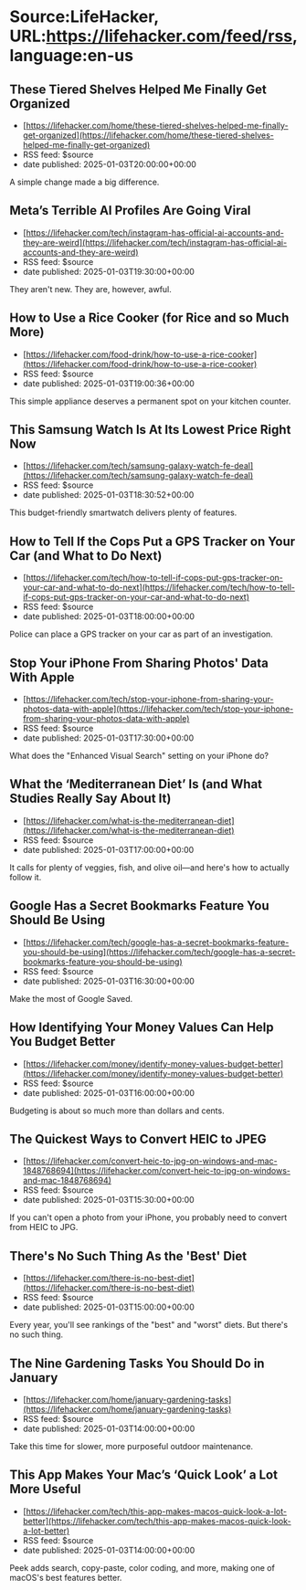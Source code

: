 # Source:LifeHacker, URL:https://lifehacker.com/feed/rss, language:en-us

## These Tiered Shelves Helped Me Finally Get Organized
 - [https://lifehacker.com/home/these-tiered-shelves-helped-me-finally-get-organized](https://lifehacker.com/home/these-tiered-shelves-helped-me-finally-get-organized)
 - RSS feed: $source
 - date published: 2025-01-03T20:00:00+00:00

A simple change made a big difference.

## Meta’s Terrible AI Profiles Are Going Viral
 - [https://lifehacker.com/tech/instagram-has-official-ai-accounts-and-they-are-weird](https://lifehacker.com/tech/instagram-has-official-ai-accounts-and-they-are-weird)
 - RSS feed: $source
 - date published: 2025-01-03T19:30:00+00:00

They aren't new. They are, however, awful.

## How to Use a Rice Cooker (for Rice and so Much More)
 - [https://lifehacker.com/food-drink/how-to-use-a-rice-cooker](https://lifehacker.com/food-drink/how-to-use-a-rice-cooker)
 - RSS feed: $source
 - date published: 2025-01-03T19:00:36+00:00

This simple appliance deserves a permanent spot on your kitchen counter.

## This Samsung Watch Is At Its Lowest Price Right Now
 - [https://lifehacker.com/tech/samsung-galaxy-watch-fe-deal](https://lifehacker.com/tech/samsung-galaxy-watch-fe-deal)
 - RSS feed: $source
 - date published: 2025-01-03T18:30:52+00:00

This budget-friendly smartwatch delivers plenty of features.

## How to Tell If the Cops Put a GPS Tracker on Your Car (and What to Do Next)
 - [https://lifehacker.com/tech/how-to-tell-if-cops-put-gps-tracker-on-your-car-and-what-to-do-next](https://lifehacker.com/tech/how-to-tell-if-cops-put-gps-tracker-on-your-car-and-what-to-do-next)
 - RSS feed: $source
 - date published: 2025-01-03T18:00:00+00:00

Police can place a GPS tracker on your car as part of an investigation.

## Stop Your iPhone From Sharing Photos' Data With Apple
 - [https://lifehacker.com/tech/stop-your-iphone-from-sharing-your-photos-data-with-apple](https://lifehacker.com/tech/stop-your-iphone-from-sharing-your-photos-data-with-apple)
 - RSS feed: $source
 - date published: 2025-01-03T17:30:00+00:00

What does the "Enhanced Visual Search" setting on your iPhone do?

## What the ‘Mediterranean Diet’ Is (and What Studies Really Say About It)
 - [https://lifehacker.com/what-is-the-mediterranean-diet](https://lifehacker.com/what-is-the-mediterranean-diet)
 - RSS feed: $source
 - date published: 2025-01-03T17:00:00+00:00

It calls for plenty of veggies, fish, and olive oil—and here's how to actually follow it.

## Google Has a Secret Bookmarks Feature You Should Be Using
 - [https://lifehacker.com/tech/google-has-a-secret-bookmarks-feature-you-should-be-using](https://lifehacker.com/tech/google-has-a-secret-bookmarks-feature-you-should-be-using)
 - RSS feed: $source
 - date published: 2025-01-03T16:30:00+00:00

Make the most of Google Saved.

## How Identifying Your Money Values Can Help You Budget Better
 - [https://lifehacker.com/money/identify-money-values-budget-better](https://lifehacker.com/money/identify-money-values-budget-better)
 - RSS feed: $source
 - date published: 2025-01-03T16:00:00+00:00

Budgeting is about so much more than dollars and cents.

## The Quickest Ways to Convert HEIC to JPEG
 - [https://lifehacker.com/convert-heic-to-jpg-on-windows-and-mac-1848768694](https://lifehacker.com/convert-heic-to-jpg-on-windows-and-mac-1848768694)
 - RSS feed: $source
 - date published: 2025-01-03T15:30:00+00:00

If you can't open a photo from your iPhone, you probably need to convert from HEIC to JPG.

## There's No Such Thing As the 'Best' Diet
 - [https://lifehacker.com/there-is-no-best-diet](https://lifehacker.com/there-is-no-best-diet)
 - RSS feed: $source
 - date published: 2025-01-03T15:00:00+00:00

Every year, you'll see rankings of the "best" and "worst" diets. But there's no such thing.

## The Nine Gardening Tasks You Should Do in January
 - [https://lifehacker.com/home/january-gardening-tasks](https://lifehacker.com/home/january-gardening-tasks)
 - RSS feed: $source
 - date published: 2025-01-03T14:00:00+00:00

Take this time for slower, more purposeful outdoor maintenance.

## This App Makes Your Mac’s ‘Quick Look’ a Lot More Useful
 - [https://lifehacker.com/tech/this-app-makes-macos-quick-look-a-lot-better](https://lifehacker.com/tech/this-app-makes-macos-quick-look-a-lot-better)
 - RSS feed: $source
 - date published: 2025-01-03T14:00:00+00:00

Peek adds search, copy-paste, color coding, and more, making one of macOS's best features better.

